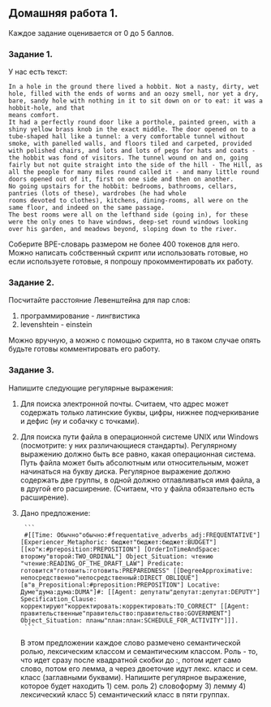 ## Домашняя работа 1. 

Каждое задание оценивается от 0 до 5 баллов. 

### Задание 1. 

У нас есть текст:

```
In a hole in the ground there lived a hobbit. Not a nasty, dirty, wet hole, filled with the ends of worms and an oozy smell, nor yet a dry, bare, sandy hole with nothing in it to sit down on or to eat: it was a hobbit-hole, and that 
means comfort. 
It had a perfectly round door like a porthole, painted green, with a shiny yellow brass knob in the exact middle. The door opened on to a tube-shaped hall like a tunnel: a very comfortable tunnel without smoke, with panelled walls, and floors tiled and carpeted, provided with polished chairs, and lots and lots of pegs for hats and coats - the hobbit was fond of visitors. The tunnel wound on and on, going fairly but not quite straight into the side of the hill - The Hill, as all the people for many miles round called it - and many little round doors opened out of it, first on one side and then on another. 
No going upstairs for the hobbit: bedrooms, bathrooms, cellars, pantries (lots of these), wardrobes (he had whole 
rooms devoted to clothes), kitchens, dining-rooms, all were on the same floor, and indeed on the same passage. 
The best rooms were all on the lefthand side (going in), for these were the only ones to have windows, deep-set round windows looking over his garden, and meadows beyond, sloping down to the river. 
```

Соберите BPE-словарь размером не более 400 токенов для него. Можно написать собственный скрипт или использовать готовые, но если используете готовые, я попрошу прокомментировать их работу. 

### Задание 2. 

Посчитайте расстояние Левенштейна для пар слов:

1. программирование - лингвистика
2. levenshtein - einstein

Можно вручную, а можно с помощью скрипта, но в таком случае опять будьте готовы комментировать его работу. 

### Задание 3. 

Напишите следующие регулярные выражения:

1. Для поиска электронной почты. Считаем, что адрес может содержать только латинские буквы, цифры, нижнее подчеркивание и дефис (ну и собачку с точками).
2. Для поиска пути файла в операционной системе UNIX или Windows (посмотрите: у них различающиеся стандарты). Регулярному выражению должно быть все равно, какая операционная система. Путь файла может быть абсолютным или относительным, может начинаться на букву диска. Регулярное выражение должно содержать две группы, в одной должно отлавливаться имя файла, а в другой его расширение. (Считаем, что у файла обязательно есть расширение).
3. Дано предложение:

        ```
        #[[Time: Обычно"обычно:#frequentative_adverbs_adj:FREQUENTATIVE"] [Experiencer_Metaphoric: бюджет"бюджет:бюджет:BUDGET"] [[ко"к:#preposition:PREPOSITION"] [OrderInTimeAndSpace: второму"второй:TWO_ORDINAL"] Object_Situation: чтению "чтение:READING_OF_THE_DRAFT_LAW"] Predicate: готовится"готовить:готовить:PREPAREDNESS" [[DegreeApproximative: непосредственно"непосредственный:DIRECT_OBLIQUE"] [в"в_Prepositional:#preposition:PREPOSITION"] Locative: Думе"дума:дума:DUMA"]#: [[Agent: депутаты"депутат:депутат:DEPUTY"] Specification_Clause: корректируют"корректировать:корректировать:TO_CORRECT" [[Agent: правительственные"правительство:правительство:GOVERNMENT"] Object_Situation: планы"план:план:SCHEDULE_FOR_ACTIVITY"]]].
        ```
    
    В этом предложении каждое слово размечено семантической ролью, лексическим классом и семантическим классом. Роль - то, что идет сразу после квадратной скобки до :, потом идет само слово, потом его лемма, а через двоеточие идут лекс. класс и сем. класс (заглавными буквами). 
    Напишите регулярное выражение, которое будет находить 1) сем. роль 2) словоформу 3) лемму 4) лексический класс 5) семантический класс в пяти группах. 